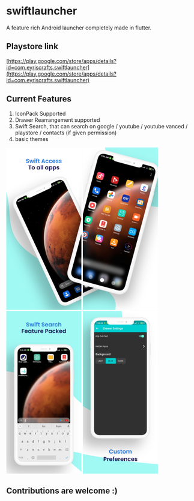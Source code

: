 # swiftlauncher

A feature rich Android launcher completely made in flutter.

## Playstore link

[https://play.google.com/store/apps/details?id=com.eyriscrafts.swiftlauncher](https://play.google.com/store/apps/details?id=com.eyriscrafts.swiftlauncher)

## Current Features

1. IconPack Supported
2. Drawer Rearrangement supported
3. Swift Search, that can search on google / youtube / youtube vanced / playstore / contacts (if given permission)
4. basic themes 


<img src = "images/im1.webp" width ="200" /> <img src = "images/im2.webp" width ="200" />
<img src = "images/im3.webp" width ="200" /> <img src = "images/im4.webp" width ="200" />

## Contributions are welcome :)




